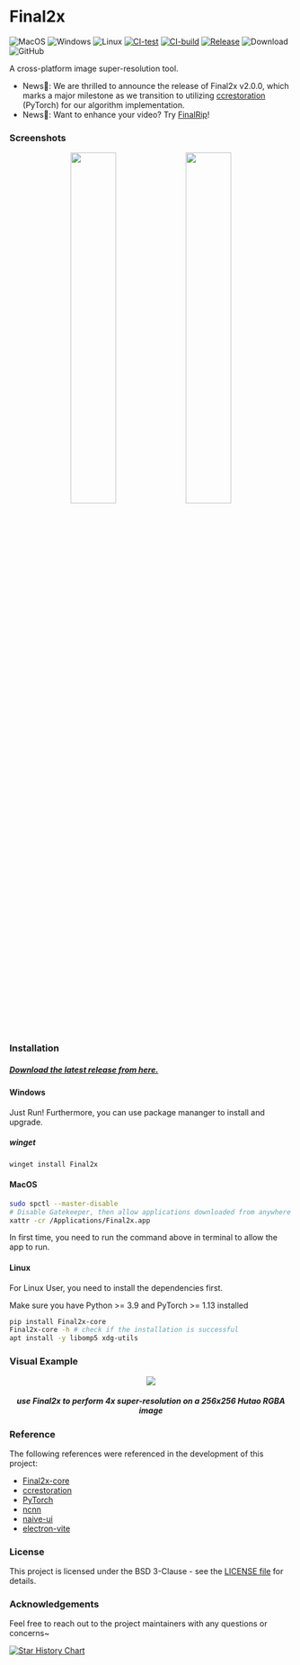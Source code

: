 # Final2x

![MacOS](https://img.shields.io/badge/Support-MacOS-blue?logo=Apple&style=flat-square)
![Windows](https://img.shields.io/badge/Support-Windows-blue?logo=Windows&style=flat-square)
![Linux](https://img.shields.io/badge/Support-Linux-blue?logo=Linux&style=flat-square)
[![CI-test](https://github.com/TensoRaws/Final2x/actions/workflows/CI-test.yml/badge.svg)](https://github.com/TensoRaws/Final2x/actions/workflows/CI-test.yml)
[![CI-build](https://github.com/TensoRaws/Final2x/actions/workflows/CI-build.yml/badge.svg)](https://github.com/TensoRaws/Final2x/actions/workflows/CI-build.yml)
[![Release](https://github.com/TensoRaws/Final2x/actions/workflows/Release.yml/badge.svg)](https://github.com/TensoRaws/Final2x/actions/workflows/Release.yml)
![Download](https://img.shields.io/github/downloads/TensoRaws/Final2x/total)
![GitHub](https://img.shields.io/github/license/TensoRaws/Final2x)

A cross-platform image super-resolution tool.

- News🎉: We are thrilled to announce the release of Final2x v2.0.0, which marks a major milestone as we transition to utilizing [ccrestoration](https://github.com/TensoRaws/ccrestoration) (PyTorch) for our algorithm implementation.
- News🎉: Want to enhance your video? Try [FinalRip](https://github.com/TensoRaws/FinalRip)!

### Screenshots

<div align=center>
<a href="https://sm.ms/image/NjpeUqToEc5kW12" target="_blank"><img src="https://s2.loli.net/2024/11/08/NjpeUqToEc5kW12.png" width="40%"></a>
<a href="https://sm.ms/image/IeHzQuKFJPLc6Vp" target="_blank"><img src="https://s2.loli.net/2024/11/08/IeHzQuKFJPLc6Vp.png" width="40%"></a>
</div>

### Installation

##### [Download the latest release from here.](https://github.com/TensoRaws/Final2x/releases)

#### Windows

Just Run! Furthermore, you can use package mananger to install and upgrade.

##### winget

```bash
winget install Final2x
```

#### MacOS

```bash
sudo spctl --master-disable
# Disable Gatekeeper, then allow applications downloaded from anywhere in System Preferences > Security & Privacy > General
xattr -cr /Applications/Final2x.app
```

In first time, you need to run the command above in terminal to allow the app to run.

#### Linux

For Linux User, you need to install the dependencies first.

Make sure you have Python >= 3.9 and PyTorch >= 1.13 installed

```bash
pip install Final2x-core
Final2x-core -h # check if the installation is successful
apt install -y libomp5 xdg-utils
```

### Visual Example

<div align="center">
<img src="https://s2.loli.net/2023/07/20/hWi4U6BNeqau3MF.png" />
</div>
<h5 align="center"> use Final2x to perform 4x super-resolution on a 256x256 Hutao RGBA image </h5>

### Reference

The following references were referenced in the development of this project:

- [Final2x-core](https://github.com/TensoRaws/Final2x-core)
- [ccrestoration](https://github.com/TensoRaws/ccrestoration)
- [PyTorch](https://github.com/pytorch/pytorch)
- [ncnn](https://github.com/Tencent/ncnn)
- [naive-ui](https://github.com/tusen-ai/naive-ui)
- [electron-vite](https://github.com/alex8088/electron-vite)

### License

This project is licensed under the BSD 3-Clause - see
the [LICENSE file](https://github.com/TensoRaws/Final2x/blob/main/LICENSE) for details.

### Acknowledgements

Feel free to reach out to the project maintainers with any questions or concerns~

<a href="https://star-history.com/#TensoRaws/Final2x&Date">
  <picture>
    <source media="(prefers-color-scheme: dark)" srcset="https://api.star-history.com/svg?repos=TensoRaws/Final2x&type=Date&theme=dark" />
    <source media="(prefers-color-scheme: light)" srcset="https://api.star-history.com/svg?repos=TensoRaws/Final2x&type=Date" />
    <img alt="Star History Chart" src="https://api.star-history.com/svg?repos=TensoRaws/Final2x&type=Date" />
  </picture>
</a>
